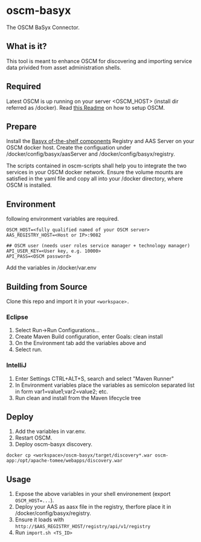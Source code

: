 # oscm-basyx
The OSCM BaSyx Connector.

## What is it?
This tool is meant to enhance OSCM for discovering and importing service data privided from asset administration shells.

## Required
Latest OSCM is up running on your server <OSCM_HOST> (install dir referred as /docker). Read [this Readme](https://github.com/servicecatalog/oscm-dockerbuild#quick-start-oscm-with-docker) on how to setup OSCM.

## Prepare
Install the [Basyx of-the-shelf components](https://wiki.eclipse.org/BaSyx_/_Documentation_/_Components#Off-the-Shelf-Components) Registry and AAS Server on your OSCM docker host.
Create the configuation under /docker/config/basyx/aasServer and /docker/config/basyx/registry.

The scripts contained in oscm-scripts shall help you to integrate the two services in your OSCM docker network.
Ensure the volume mounts are satisfied in the yaml file and copy all into your /docker directory, where OSCM is installed.

## Environment
following environment variables are required.

``` 
OSCM_HOST=<fully qualified named of your OSCM server>
AAS_REGISTRY_HOST=<Host or IP>:9082

## OSCM user (needs user roles service manager + technology manager)
API_USER_KEY=<User key, e.g. 10000>
API_PASS=<OSCM password> 
```
Add the variables in /docker/var.env

## Building from Source
Clone this repo and import it in your ```<workspace>.```

### Eclipse
1. Select Run->Run Configurations...
2. Create Maven Build configuration, enter Goals: clean install
3. On the Environment tab add the variables above and
4. Select run.

### IntelliJ
1. Enter Settings CTRL+ALT+S, search and select "Maven Runner"
2. In Environment variables place the variables as semicolon separated list in form var1=value1;var2=value2; etc.
3. Run clean and install from the Maven lifecycle tree

## Deploy
1. Add the variables in var.env.
2. Restart OSCM.
3. Deploy oscm-basyx discovery.
```
docker cp <workspace>/oscm-basyx/target/discovery*.war oscm-app:/opt/apache-tomee/webapps/discovery.war
```
## Usage
1. Expose the above variables in your shell environement (export ```OSCM_HOST=...```).
2. Deploy your AAS as aasx file in the registry, therfore place it in /docker/config/basyx/registry.
3. Ensure it loads with ```http://$AAS_REGISTRY_HOST/registry/api/v1/registry```
4. Run ```import.sh <TS_ID>```
